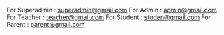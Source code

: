 For Superadmin :  superadmin@gmail.com
For Admin : admin@gmail.com
For Teacher : teacher@gmail.com
For Student : studen@gmail.com
For Parent : parent@gmail.com

